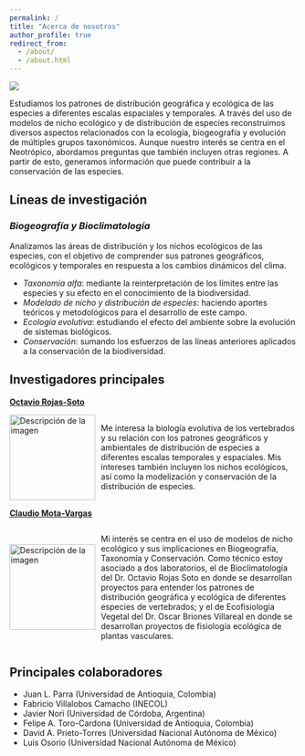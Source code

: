 ```yaml
---
permalink: /
title: "Acerca de nosotros"
author_profile: true
redirect_from: 
  - /about/
  - /about.html
---
```

![](https://labbioclim.github.io/bioclimat/images/grupo.png)

Estudiamos los patrones de distribución geográfica y ecológica de las especies a diferentes escalas espaciales y temporales. A través del uso de modelos de nicho ecológico y de distribución de especies reconstruimos diversos aspectos relacionados con la ecología, biogeografía y evolución de múltiples grupos taxonómicos. Aunque nuestro interés se centra en el Neotrópico, abordamos preguntas que también incluyen otras regiones. A partir de esto, generamos información que puede contribuir a la conservación de las especies.

Líneas de investigación
------
### *Biogeografía y Bioclimatología*
Analizamos las áreas de distribución y los nichos ecológicos de las especies, con el objetivo de comprender sus patrones geográficos, ecológicos y temporales en respuesta a los cambios dinámicos del clima.

* *Taxonomía alfa*: mediante la reinterpretación de los límites entre las especies y su efecto en el conocimiento de la biodiversidad.
* *Modelado de nicho y distribución de especies*: haciendo aportes teóricos y metodológicos para el desarrollo de este campo.
* *Ecología evolutiva*: estudiando el efecto del ambiente sobre la evolución de sistemas biológicos.
* *Conservación*: sumando los esfuerzos de las líneas anteriores aplicados a la conservación de la biodiversidad.

Investigadores principales
------
[**Octavio Rojas-Soto**](https://www.researchgate.net/profile/Octavio-Rojas-Soto)

<div style="display: flex; align-items: center;">
  <img src="https://labbioclim.github.io/bioclimat/images/octavio.png" alt="Descripción de la imagen" width="150" style="margin-right: 10px;">
  <p>Me interesa la biología evolutiva de los vertebrados y su relación con los patrones geográficos y ambientales de distribución de especies a diferentes escalas temporales y espaciales. Mis intereses también incluyen los nichos ecológicos, así como la modelización y conservación de la distribución de especies.</p>
</div>


[**Claudio Mota-Vargas**](https://www.researchgate.net/profile/Claudio-Mota-Vargas)

<div style="display: flex; align-items: center;">
  <img src="https://labbioclim.github.io/bioclimat/images/claudio.png" alt="Descripción de la imagen" width="150" style="margin-right: 10px;">
  <p>Mi interés se centra en el uso de modelos de nicho ecológico y sus implicaciones en Biogeografía, Taxonomía y Conservación. Como técnico estoy asociado a dos laboratorios, el de Bioclimatología del Dr. Octavio Rojas Soto en donde se desarrollan proyectos para entender los patrones de distribución geográfica y ecológica de diferentes especies de vertebrados; y el de Ecofisiología Vegetal del Dr. Oscar Briones Villareal en donde se desarrollan proyectos de fisiología ecológica de plantas vasculares.</p>
</div>

Principales colaboradores
------
* Juan L. Parra (Universidad de Antioquia, Colombia)
* Fabricio Villalobos Camacho (INECOL)
* Javier Nori (Universidad de Córdoba, Argentina)
* Felipe A. Toro-Cardona (Universidad de Antioquia, Colombia)
* David A. Prieto-Torres (Universidad Nacional Autónoma de México)
* Luis Osorio (Universidad Nacional Autónoma de México)
